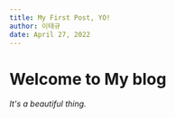 ```yaml
---
title: My First Post, YO!
author: 이태규
date: April 27, 2022
---
```


# Welcome to My blog

*It's a beautiful thing.*